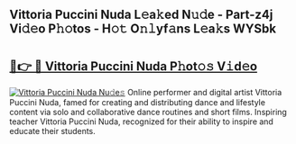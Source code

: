 ## Vittoria Puccini Nuda L𝚎a𝚔ed N𝚞𝚍e - Part-z4j Vi𝚍𝚎o P𝚑𝚘tos - H𝚘𝚝 O𝚗𝚕yf𝚊ns L𝚎a𝚔s WYSbk

# <h2><a href="http://kfcu9o.oniu.top/?m=Vittoria+Puccini+Nuda">🔗👉 🔴 Vittoria Puccini Nuda P𝚑ot𝚘𝚜 V𝚒d𝚎o</a></h2>

[![Vittoria Puccini Nuda Nu𝚍e𝚜](https://i.imgur.com/0qMVB7G.gif)](http://kfcu9o.oniu.top/?m=Vittoria+Puccini+Nuda)
Online performer and digital artist Vittoria Puccini Nuda, famed for creating and distributing dance and lifestyle content via solo and collaborative dance routines and short films. Inspiring teacher Vittoria Puccini Nuda, recognized for their ability to inspire and educate their students.  
